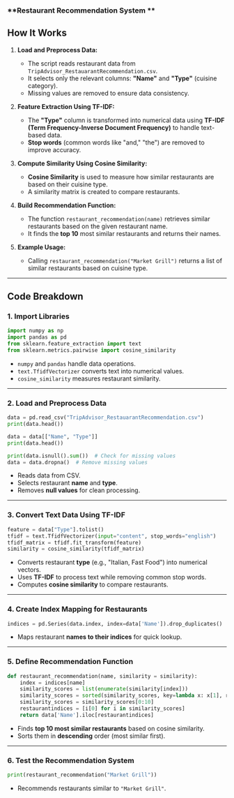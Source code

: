 ### **Restaurant Recommendation System **  

## **How It Works**  
1. **Load and Preprocess Data:**  
   - The script reads restaurant data from `TripAdvisor_RestauarantRecommendation.csv`.  
   - It selects only the relevant columns: **"Name"** and **"Type"** (cuisine category).  
   - Missing values are removed to ensure data consistency.  

2. **Feature Extraction Using TF-IDF:**  
   - The **"Type"** column is transformed into numerical data using **TF-IDF (Term Frequency-Inverse Document Frequency)** to handle text-based data.  
   - **Stop words** (common words like "and," "the") are removed to improve accuracy.  

3. **Compute Similarity Using Cosine Similarity:**  
   - **Cosine Similarity** is used to measure how similar restaurants are based on their cuisine type.  
   - A similarity matrix is created to compare restaurants.  

4. **Build Recommendation Function:**  
   - The function `restaurant_recommendation(name)` retrieves similar restaurants based on the given restaurant name.  
   - It finds the **top 10** most similar restaurants and returns their names.  

5. **Example Usage:**  
   - Calling `restaurant_recommendation("Market Grill")` returns a list of similar restaurants based on cuisine type.  

---

## **Code Breakdown**  

### **1. Import Libraries**  
```python
import numpy as np
import pandas as pd
from sklearn.feature_extraction import text
from sklearn.metrics.pairwise import cosine_similarity
```
- `numpy` and `pandas` handle data operations.  
- `text.TfidfVectorizer` converts text into numerical values.  
- `cosine_similarity` measures restaurant similarity.  

---

### **2. Load and Preprocess Data**  
```python
data = pd.read_csv("TripAdvisor_RestauarantRecommendation.csv")
print(data.head())

data = data[["Name", "Type"]]
print(data.head())

print(data.isnull().sum())  # Check for missing values
data = data.dropna()  # Remove missing values
```
- Reads data from CSV.  
- Selects restaurant **name** and **type**.  
- Removes **null values** for clean processing.  

---

### **3. Convert Text Data Using TF-IDF**  
```python
feature = data["Type"].tolist()
tfidf = text.TfidfVectorizer(input="content", stop_words="english")
tfidf_matrix = tfidf.fit_transform(feature)
similarity = cosine_similarity(tfidf_matrix)
```
- Converts restaurant **type** (e.g., "Italian, Fast Food") into numerical vectors.  
- Uses **TF-IDF** to process text while removing common stop words.  
- Computes **cosine similarity** to compare restaurants.  

---

### **4. Create Index Mapping for Restaurants**  
```python
indices = pd.Series(data.index, index=data['Name']).drop_duplicates()
```
- Maps restaurant **names to their indices** for quick lookup.  

---

### **5. Define Recommendation Function**  
```python
def restaurant_recommendation(name, similarity = similarity):
    index = indices[name]
    similarity_scores = list(enumerate(similarity[index]))
    similarity_scores = sorted(similarity_scores, key=lambda x: x[1], reverse=True)
    similarity_scores = similarity_scores[0:10]
    restaurantindices = [i[0] for i in similarity_scores]
    return data['Name'].iloc[restaurantindices]
```
- Finds **top 10 most similar restaurants** based on cosine similarity.  
- Sorts them in **descending** order (most similar first).  

---

### **6. Test the Recommendation System**  
```python
print(restaurant_recommendation("Market Grill"))
```
- Recommends restaurants similar to `"Market Grill"`.  
